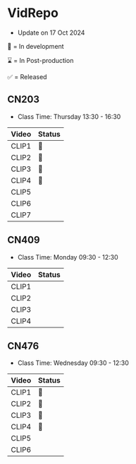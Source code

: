 # VidRepo

* Update on 17 Oct 2024

:construction: = In development

:hourglass: = In Post-production

:white_check_mark: = Released

## CN203

* Class Time: Thursday 13:30 - 16:30

|  Video   | Status |
| -------- | ------ |
| CLIP1 | :construction: |
| CLIP2 | :construction: |
| CLIP3 | :construction: |
| CLIP4 | :construction: |
| CLIP5 |  |
| CLIP6 |  |
| CLIP7 |  |

## CN409

* Class Time: Monday 09:30 - 12:30

|  Video   | Status |
| -------- | ------ |
| CLIP1 |  |
| CLIP2 |  |
| CLIP3 |  |
| CLIP4 |  |

## CN476

* Class Time: Wednesday 09:30 - 12:30

|  Video   | Status |
| -------- | ------ |
| CLIP1 | :construction: |
| CLIP2 | :construction: |
| CLIP3 | :construction: |
| CLIP4 | :construction: |
| CLIP5 |  |
| CLIP6 |  |
